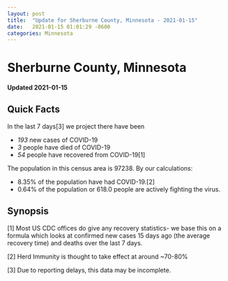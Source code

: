 ```yaml
---
layout: post
title:  "Update for Sherburne County, Minnesota - 2021-01-15"
date:   2021-01-15 01:01:29 -0600
categories: Minnesota
---
```


# Sherburne County, Minnesota
#### Updated 2021-01-15

## Quick Facts

In the last 7 days[3] we project there have been
- *193* new cases of COVID-19
- *3* people have died of COVID-19
- *54* people have recovered from COVID-19[1]

The population in this census area is 97238. By our calculations:
- 8.35% of the population have had COVID-19.[2]
- 0.64% of the population or 618.0 people are actively fighting the virus.

## Synopsis




[1] Most US CDC offices do give any recovery statistics- we base this on a formula which looks at confirmed new cases
15 days ago (the average recovery time) and deaths over the last 7 days.

[2] Herd Immunity is thought to take effect at around ~70-80%

[3] Due to reporting delays, this data may be incomplete.
 
    
